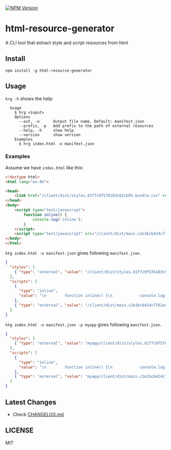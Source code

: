 [![NPM Version](http://img.shields.io/npm/v/html-resource-generator.svg?style=flat)](https://www.npmjs.org/package/html-resource-generator)

# html-resource-generator

A CLI tool that extract style and script resources from html


## Install

```
npm install -g html-resource-generator
```

## Usage

`hrg -h` shows the help:

```
  Usage
    $ hrg <input>
    Options
      --out, -o      Output file name. Default: manifest.json
      --prefix, -p   Add prefix to the path of external resources
      --help, -h     show help
      --version      show version
    Examples
      $ hrg index.html -o manifest.json
```

### Examples

Assume we have `index.html` like this:

```html
<!doctype html>
<html lang="en-AU">

<head>
    <link href="/client/dist/styles.d1f7c9f576103c62cb95.bundle.css" rel="stylesheet" />
</head>
<body>
    <script type="text/javascript">
        function inline() {
            console.log('inline');
        }
    </script>
    <script type="text/javascript" src="/client/dist/main.c2e1bcb424c7762ae48a.bundle.js"></script>
</body>
</html>
```

`htg index.html -o manifest.json` gives following ```manifest.json```.

```json
{
  "styles": [
    { "type": "external", "value": "/client/dist/styles.d1f7c9f576103c62cb95.bundle.css" }
  ],
  "scripts": [
    {
      "type": "inline",
      "value": "\n        function inline() {\n            console.log('inline');\n        }\n    "
    },
    { "type": "external", "value": "/client/dist/main.c2e1bcb424c7762ae48a.bundle.js" }
  ]
}
```

`htg index.html -o manifest.json -p myapp` gives following ```manifest.json```.

```json
{
  "styles": [
    { "type": "external", "value": "myapp/client/dist/styles.d1f7c9f576103c62cb95.bundle.css" }
  ],
  "scripts": [
    {
      "type": "inline",
      "value": "\n        function inline() {\n            console.log('inline');\n        }\n    "
    },
    { "type": "external", "value": "myapp/client/dist/main.c2e1bcb424c7762ae48a.bundle.js" }
  ]
}
```

## Latest Changes

- Check [CHANGELOG.md](/CHANGELOG.md)

## LICENSE

MIT
